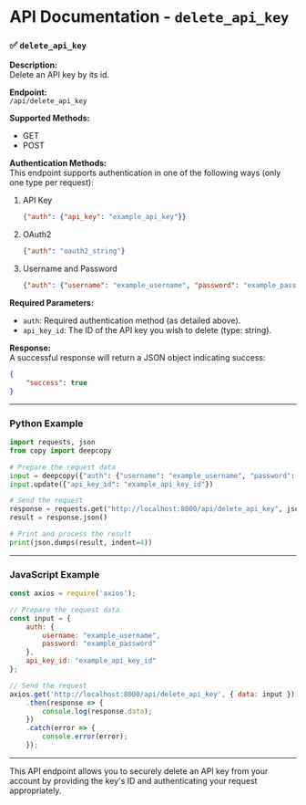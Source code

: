 # API Documentation - `delete_api_key`

### ✅ `delete_api_key`

**Description:**  
Delete an API key by its id.

**Endpoint:**  
`/api/delete_api_key`

**Supported Methods:**  
- GET
- POST

**Authentication Methods:**  
This endpoint supports authentication in one of the following ways (only one type per request):
1. API Key
   ```json
   {"auth": {"api_key": "example_api_key"}}
   ```
2. OAuth2
   ```json
   {"auth": "oauth2_string"}
   ```
3. Username and Password
   ```json
   {"auth": {"username": "example_username", "password": "example_password"}}
   ```

**Required Parameters:**
- `auth`: Required authentication method (as detailed above).
- `api_key_id`: The ID of the API key you wish to delete (type: string).

**Response:**  
A successful response will return a JSON object indicating success:
```json
{
    "success": true
}
```

---

### Python Example

```python
import requests, json
from copy import deepcopy

# Prepare the request data
input = deepcopy({"auth": {"username": "example_username", "password": "example_password"}})
input.update({"api_key_id": "example_api_key_id"})

# Send the request
response = requests.get("http://localhost:8000/api/delete_api_key", json=input)
result = response.json()

# Print and process the result
print(json.dumps(result, indent=4))
```

---

### JavaScript Example

```javascript
const axios = require('axios');

// Prepare the request data
const input = {
    auth: {
        username: "example_username",
        password: "example_password"
    },
    api_key_id: "example_api_key_id"
};

// Send the request
axios.get('http://localhost:8000/api/delete_api_key', { data: input })
    .then(response => {
        console.log(response.data);
    })
    .catch(error => {
        console.error(error);
    });
```

---

This API endpoint allows you to securely delete an API key from your account by providing the key's ID and authenticating your request appropriately.